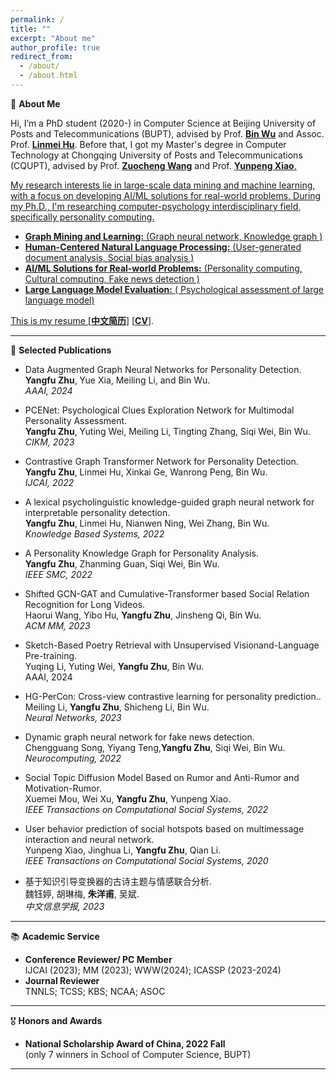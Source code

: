 ```yaml
---
permalink: /
title: ""
excerpt: "About me"
author_profile: true
redirect_from: 
  - /about/
  - /about.html
---
```


 🚩 **About Me**
 
Hi, I’m a PhD student (2020-)  in Computer Science  at Beijing University of Posts and Telecommunications (BUPT), advised by Prof. <a href='https://teacher.bupt.edu.cn/wubin/zh_CN/index/41367/list/index.htm'>**Bin Wu**</a> and Assoc. Prof. <a href='https://cs.bit.edu.cn/szdw/jsml/js/hlm/index.htm'>**Linmei Hu**</a>. Before that, I got my Master's degree in Computer Technology  at Chongqing University of Posts and Telecommunications (CQUPT), advised by Prof.  <a href='https://www.idata.ah.cn/#/about/leaderDetail?id=2'>**Zuocheng Wang**</a> and Prof. <a href='https://faculty.cqupt.edu.cn/xiaoyp/zh_CN/index.htm'>**Yunpeng Xiao**. <br>

My research interests lie in large-scale data mining and machine learning, with a focus on developing AI/ML solutions for real-world problems.  During my Ph.D., I'm researching computer-psychology interdisciplinary field, specifically personality computing.  <br>

- **Graph Mining and Learning:** (Graph neural network, Knowledge graph )
- **Human-Centered Natural Language Processing:** (User-generated document analysis, Social bias analysis )   
- **AI/ML Solutions for Real-world Problems:** (Personality computing, Cultural computing, Fake news detection )
- **Large Language  Model Evaluation:** ( Psychological assessment of large language  model)<br>

This is my resume  [<a href='/files/CHICV.pdf' >**中文简历**</a>] [<a href='/files/ENGCV.pdf' >**CV**</a>].  <br>


 

    
* * *
📝 **Selected  Publications**

 - Data Augmented Graph Neural Networks for Personality Detection.<br>
 **Yangfu Zhu**, Yue Xia, Meiling Li, and Bin Wu.<br>
  _AAAI, 2024_ <br>

 <!-- - Data Augmented Graph Neural Networks for Personality Detection.<br>
 **Yangfu Zhu**, Yue Xia, Meiling Li, and Bin Wu.<br>
  _AAAI 2024_ <br>  --> 

- PCENet: Psychological Clues Exploration Network for Multimodal Personality Assessment.<br>
 **Yangfu Zhu**, Yuting Wei, Meiling Li, Tingting Zhang, Siqi Wei, Bin Wu. <br>
 _CIKM, 2023_ <br>
 
- Contrastive Graph Transformer Network for Personality Detection.<br>
**Yangfu Zhu**, Linmei Hu, Xinkai Ge, Wanrong Peng, Bin Wu. <br>
_IJCAI, 2022_<br>

- A lexical psycholinguistic knowledge-guided graph neural network for interpretable personality detection. <br>
  **Yangfu Zhu**,  Linmei Hu, Nianwen Ning, Wei Zhang, Bin Wu.  <br>
  _Knowledge Based Systems, 2022_<br>
  
- A Personality Knowledge Graph for Personality Analysis.<br>
  **Yangfu Zhu**,  Zhanming Guan, Siqi Wei, Bin Wu. <br>
  _IEEE SMC, 2022_ <br>
  <!--  [<a href='https://github.com/moshenglee/PerKG'>Code</a>] -->

- Shifted GCN-GAT and Cumulative-Transformer based Social Relation Recognition for Long Videos.<br>
  Haorui Wang, Yibo Hu, **Yangfu Zhu**, Jinsheng Qi, Bin Wu.<br>
 _ACM MM, 2023_<br>


- Sketch-Based Poetry Retrieval with Unsupervised Visionand-Language Pre-training.<br>
   Yuqing Li, Yuting Wei, **Yangfu Zhu**, Bin Wu. <br>
   AAAI, 2024

- HG-PerCon: Cross-view contrastive learning for personality prediction..<br>
  Meiling Li, **Yangfu Zhu**, Shicheng Li, Bin Wu. <br>
 _Neural Networks, 2023_ <br> 
 <!--[<a href='https://www.sciencedirect.com/science/article/pii/S0893608023006044'>PDF</a>] [<a href='https://github.com/moshenglee/HG-PerCon'>Code</a>]-->

- Dynamic graph neural network for fake news detection.  <br>
  Chengguang Song, Yiyang Teng,**Yangfu Zhu**, Siqi Wei, Bin Wu.<br>
  _Neurocomputing, 2022_ <br>

- Social Topic Diffusion Model Based on Rumor and Anti-Rumor and Motivation-Rumor.<br>
  Xuemei Mou, Wei Xu, **Yangfu Zhu**, Yunpeng Xiao.<br>
  _IEEE Transactions on Computational Social Systems, 2022_  <br>

-  User behavior prediction of social hotspots based on multimessage interaction and neural network.<br>
   Yunpeng Xiao, Jinghua Li, **Yangfu Zhu**, Qian Li.<br>
  _IEEE Transactions on Computational Social Systems, 2020_  <br>

- 基于知识引导变换器的古诗主题与情感联合分析.<br>
  魏钰婷, 胡琳梅, **朱洋甫**, 吴斌.<br>
  _中文信息学报, 2023_ <br>
  
 * * *
 📚 **Academic Service**  
- **Conference Reviewer/ PC Member**<br>
   IJCAI (2023); MM (2023); WWW(2024); ICASSP (2023-2024) <br>
- **Journal Reviewer**<br>
  TNNLS; TCSS; KBS; NCAA; ASOC <br>
  
* * *
🎖 **Honors and Awards** 
- **National Scholarship Award of China, 2022 Fall** <br>
(only 7 winners in School of Computer Science, BUPT)

* * *


